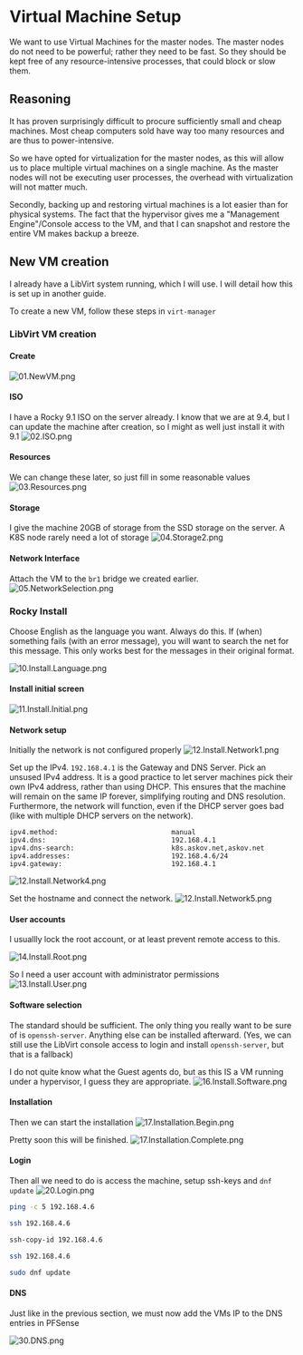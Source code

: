 Virtual Machine Setup
================================================

We want to use Virtual Machines for the master nodes.
The master nodes do not need to be powerful; rather they need to be fast. So they should be kept free of any resource-intensive processes, that could block or slow them.

Reasoning
--------------------------------
It has proven surprisingly difficult to procure sufficiently small and cheap machines. Most cheap computers sold have way too many resources and are thus to power-intensive.

So we have opted for virtualization for the master nodes, as this will allow us to place multiple virtual machines on a single machine.
As the master nodes will not be executing user processes, the overhead with virtualization will not matter much.

Secondly, backing up and restoring virtual machines is a lot easier than for physical systems. The fact that the hypervisor gives me a "Management Engine"/Console access to the VM, and that I can snapshot and restore the entire VM makes backup a breeze.


New VM creation
--------------------------------

I already have a LibVirt system running, which I will use. I will detail how this is set up in another guide.


To create a new VM, follow these steps in `virt-manager`

### LibVirt VM creation

#### Create
![01.NewVM.png](VM/01.NewVM.png)

#### ISO
I have a Rocky 9.1 ISO on the server already. I know that we are at 9.4, but I can update the machine after creation, so I might as well just install it with 9.1
![02.ISO.png](VM/02.ISO.png)

#### Resources
We can change these later, so just fill in some reasonable values
![03.Resources.png](VM/03.Resources.png)

#### Storage
I give the machine 20GB of storage from the SSD storage on the server. A K8S node rarely need a lot of storage 
![04.Storage2.png](VM/04.Storage2.png)

#### Network Interface
Attach the VM to the `br1` bridge we created earlier.
![05.NetworkSelection.png](VM/05.NetworkSelection.png)


### Rocky Install
Choose English as the language you want. Always do this.
If (when) something fails (with an error message), you will want to search the net for this message. This only works best for the messages in their original format.

![10.Install.Language.png](VM/10.Install.Language.png)

#### Install initial screen

![11.Install.Initial.png](VM/11.Install.Initial.png)

#### Network setup

Initially the network is not configured properly
![12.Install.Network1.png](VM/12.Install.Network1.png)

Set up the IPv4. `192.168.4.1` is the Gateway and DNS Server. Pick an unsused IPv4 address.
It is a good practice to let server machines pick their own IPv4 address, rather than using DHCP. This ensures that the machine will remain on the same IP forever, simplifying routing and DNS resolution. Furthermore, the network will function, even if the DHCP server goes bad (like with multiple DHCP servers on the network). 
```
ipv4.method:                            manual
ipv4.dns:                               192.168.4.1
ipv4.dns-search:                        k8s.askov.net,askov.net
ipv4.addresses:                         192.168.4.6/24
ipv4.gateway:                           192.168.4.1
```
![12.Install.Network4.png](VM/12.Install.Network4.png)

Set the hostname and connect the network.
![12.Install.Network5.png](VM/12.Install.Network5.png)


#### User accounts
I usuallly lock the root account, or at least prevent remote access to this.

![14.Install.Root.png](VM/14.Install.Root.png)

So I need a user account with administrator permissions
![13.Install.User.png](VM/13.Install.User.png)

#### Software selection

The standard should be sufficient. The only thing you really want to be sure of is `openssh-server`. Anything else can be installed afterward. (Yes, we can still use the LibVirt console access to login and install `openssh-server`, but that is a fallback)

I do not quite know what the Guest agents do, but as this IS a VM running under a hypervisor, I guess they are appropriate.
![16.Install.Software.png](VM/16.Install.Software.png)


#### Installation

Then we can start the installation
![17.Installation.Begin.png](VM/17.Installation.Begin.png)

Pretty soon this will be finished.
![17.Installation.Complete.png](VM/17.Installation.Complete.png)

#### Login

Then all we need to do is access the machine, setup ssh-keys and `dnf update`
![20.Login.png](VM/20.Login.png)


```bash
ping -c 5 192.168.4.6

ssh 192.168.4.6

ssh-copy-id 192.168.4.6

ssh 192.168.4.6

sudo dnf update
```

#### DNS

Just like in the previous section, we must now add the VMs IP to the DNS entries in PFSense

![30.DNS.png](VM/30.DNS.png)
